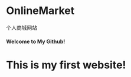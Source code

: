 # OnlineMarket
个人商城网站
<html>
      <h4>Welcome to My Github!</h4>
  <h1>This is my first website!</h1>
</html>
